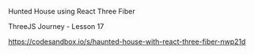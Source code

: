 Hunted House using React Three Fiber

ThreeJS Journey - Lesson 17

https://codesandbox.io/s/haunted-house-with-react-three-fiber-nwp21d

